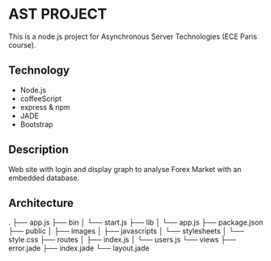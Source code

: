 # AST PROJECT
This is a node.js project for Asynchronous Server Technologies (ECE Paris course).

## Technology
<ul>
  <li>Node.js</li>
  <li>coffeeScript</li>
  <li>express & npm</li>
  <li>JADE</li>
  <li>Bootstrap</li>
</ul>

## Description
Web site with login and display graph to analyse Forex Market with an embedded database.

## Architecture
.
├── app.js
├── bin
│   └── start.js
├── lib
│   └── app.js
├── package.json
├── public
│   ├── images
│   ├── javascripts
│   └── stylesheets
│       └── style.css
├── routes
│   ├── index.js
│   └── users.js
└── views
    ├── error.jade
    ├── index.jade
    └── layout.jade
